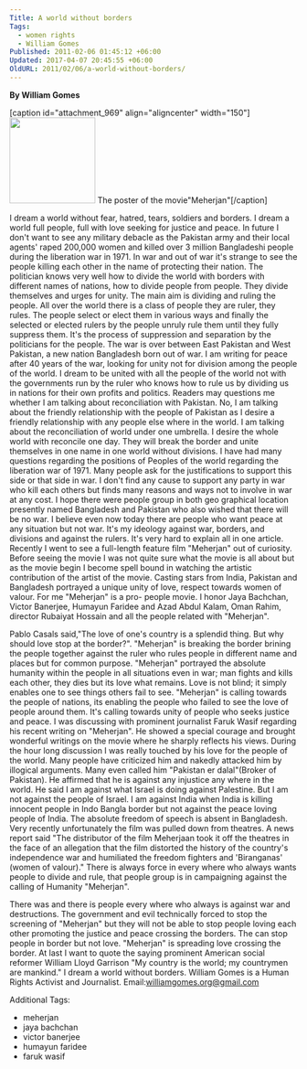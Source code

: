```yaml
---
Title: A world without borders
Tags:
  - women rights
  - William Gomes
Published: 2011-02-06 01:45:12 +06:00
Updated: 2017-04-07 20:45:55 +06:00
OldURL: 2011/02/06/a-world-without-borders/
---
```


<strong>By William Gomes </strong>

[caption id="attachment_969" align="aligncenter" width="150"]<a href="https://enblog.muktomona.com/wp-content/uploads/2011/02/The-poster-of-the-movie - Meherjan.jpg"><img class="size-thumbnail wp-image-969" src="https://enblog.muktomona.com/wp-content/uploads/2011/02/The-poster-of-the-movie - Meherjan-150x150.jpg" alt="" width="150" height="150" /></a> The poster of the movie"Meherjan"[/caption]

I dream a world without fear, hatred, tears, soldiers and borders. I dream a world full people, full with love seeking for justice and peace. In future I don't want to see any military debacle as the Pakistan army and their local agents' raped 200,000 women and killed over 3 million Bangladeshi people during the liberation war in 1971.
In war and out of war it's strange to see the people killing each other in the name of protecting their nation. The politician knows very well how to divide the world with borders with different names of nations, how to divide people from people. They divide themselves and urges for unity. The main aim is dividing and ruling the people. All over the world there is a class of people they are ruler, they rules. The people select or elect them in various ways and finally the selected or elected rulers by the people unruly rule them until they fully suppress them. It's the process of suppression and separation by the politicians for the people.
The war is over between East Pakistan and West Pakistan, a new nation Bangladesh born out of war. I am writing for peace after 40 years of the war, looking for unity not for division among the people of the world. I dream to be united with all the people of the world not with the governments run by the ruler who knows how to rule us by dividing us in nations for their own profits and politics.
Readers may questions me whether I am talking about reconciliation with Pakistan. No, I am talking about the friendly relationship with the people of Pakistan as I desire a friendly relationship with any people else where in the world. I am talking about the reconciliation of world under one umbrella. I desire the whole world with reconcile one day. They will break the border and unite themselves in one name in one world without divisions.
I have had many questions regarding the positions of Peoples of the world regarding the liberation war of 1971. Many people ask for the justifications to support this side or that side in war. I don't find any cause to support any party in war who kill each others but finds many reasons and ways not to involve in war at any cost. I hope there were people group in both geo graphical location presently named Bangladesh and Pakistan who also wished that there will be no war. I believe even now today there are people who want peace at any situation but not war.
It's my ideology against war, borders, and divisions and against the rulers. It's very hard to explain all in one article.
Recently I went to see a full-length feature film "Meherjan" out of curiosity. Before seeing the movie I was not quite sure what the movie is all about but as the movie begin I become spell bound in watching the artistic contribution of the artist of the movie.
Casting stars from India, Pakistan and Bangladesh portrayed a unique unity of love, respect towards women of valour. For me "Meherjan" is a pro- people movie. I honor Jaya Bachchan, Victor Banerjee, Humayun Faridee and Azad Abdul Kalam, Oman Rahim, director Rubaiyat Hossain and all the people related with "Meherjan".

Pablo Casals said,"The love of one's country is a splendid thing. But why should love stop at the border?". "Meherjan" is breaking the border brining the people together against the ruler who rules people in different name and places but for common purpose.
"Meherjan" portrayed the absolute humanity within the people in all situations even in war; man fights and kills each other, they dies but its love what remains. Love is not blind; it simply enables one to see things others fail to see. "Meherjan" is calling towards the people of nations, its enabling the people who failed to see the love of people around them. It's calling towards unity of people who seeks justice and peace.
I was discussing with prominent journalist Faruk Wasif regarding his recent writing on "Meherjan". He showed a special courage and brought wonderful writings on the movie where he sharply reflects his views. During the hour long discussion I was really touched by his love for the people of the world.
Many people have criticized him and nakedly attacked him by illogical arguments. Many even called him "Pakistan er dalal"(Broker of Pakistan). He affirmed that he is against any injustice any where in the world. He said I am against what Israel is doing against Palestine. But I am not against the people of Israel. I am against India when India is killing innocent people in Indo Bangla border but not against the peace loving people of India.
The absolute freedom of speech is absent in Bangladesh. Very recently unfortunately the film was pulled down from theatres.
A news report said "The distributor of the film Meherjaan took it off the theatres in the face of an allegation that the film distorted the history of the country's independence war and humiliated the freedom fighters and 'Biranganas' (women of valour)."
There is always force in every where who always wants people to divide and rule, that people group is in campaigning against the calling of Humanity "Meherjan".

There was and there is people every where who always is against war and destructions. The government and evil technically forced to stop the screening of "Meherjan" but they will not be able to stop people loving each other promoting the justice and peace crossing the borders. The can stop people in border but not love. "Meherjan" is spreading love crossing the border.
At last I want to quote the saying prominent American social reformer William Lloyd Garrison "My country is the world; my countrymen are mankind." I dream a world without borders.
William Gomes is a Human Rights Activist and Journalist. Email:williamgomes.org@gmail.com


Additional Tags:
  - meherjan
  - jaya bachchan
  - victor banerjee
  - humayun faridee
  - faruk wasif
